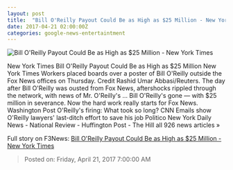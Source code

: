 ```yaml
---
layout: post
title:  "Bill O'Reilly Payout Could Be as High as $25 Million - New York Times"
date: 2017-04-21 02:00:00Z
categories: google-news-entertaintment
---
```


![Bill O'Reilly Payout Could Be as High as $25 Million - New York Times](https://static01.nyt.com/images/2017/04/21/business/21fox2/21fox2-facebookJumbo.jpg)

New York Times Bill O'Reilly Payout Could Be as High as $25 Million New York Times Workers placed boards over a poster of Bill O'Reilly outside the Fox News offices on Thursday. Credit Rashid Umar Abbasi/Reuters. The day after Bill O'Reilly was ousted from Fox News, aftershocks rippled through the network, with news of Mr. O'Reilly's ... Bill O'Reilly's gone — with $25 million in severance. Now the hard work really starts for Fox News. Washington Post O'Reilly's firing: What took so long? CNN Emails show O'Reilly lawyers' last-ditch effort to save his job Politico New York Daily News - National Review - Huffington Post - The Hill all 926 news articles »


Full story on F3News: [Bill O'Reilly Payout Could Be as High as $25 Million - New York Times](http://www.f3nws.com/n/XZav2C)

> Posted on: Friday, April 21, 2017 7:00:00 AM
